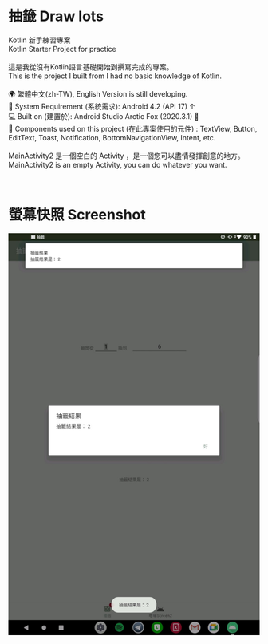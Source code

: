 # 抽籤 Draw lots
Kotlin 新手練習專案<br>
Kotlin Starter Project for practice
<br><br>
這是我從沒有Kotlin語言基礎開始到撰寫完成的專案。<br>
This is the project I built from I had no basic knowledge of Kotlin.
<br><br>
🌍 繁體中文(zh-TW), English Version is still developing.<br>
📱 System Requirement (系統需求): Android 4.2 (API 17) ↑<br>
💻 Built on (建置於): Android Studio Arctic Fox (2020.3.1) 🦊<br>
🔧 Components used on this project (在此專案使用的元件) : TextView, Button, EditText, Toast, Notification, BottomNavigationView, Intent, etc.<br>
<br>
MainActivity2 是一個空白的 Activity ，是一個您可以盡情發揮創意的地方。<br>
MainActivity2 is an empty Activity, you can do whatever you want.

<br>
<h1>螢幕快照 Screenshot</h1>
<img src="https://raw.githubusercontent.com/iambjlu/Kotlin-Starter-DrawLots/main/Readme_res/1101002.jpg"></img><br>


